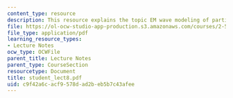```yaml
---
content_type: resource
description: This resource explains the topic EM wave modeling of particles.
file: https://ol-ocw-studio-app-production.s3.amazonaws.com/courses/2-58j-radiative-transfer-spring-2006/c9f42a6cacf9578dad2beb5b7c43afee_student_lect8.pdf
file_type: application/pdf
learning_resource_types:
- Lecture Notes
ocw_type: OCWFile
parent_title: Lecture Notes
parent_type: CourseSection
resourcetype: Document
title: student_lect8.pdf
uid: c9f42a6c-acf9-578d-ad2b-eb5b7c43afee
---
```

